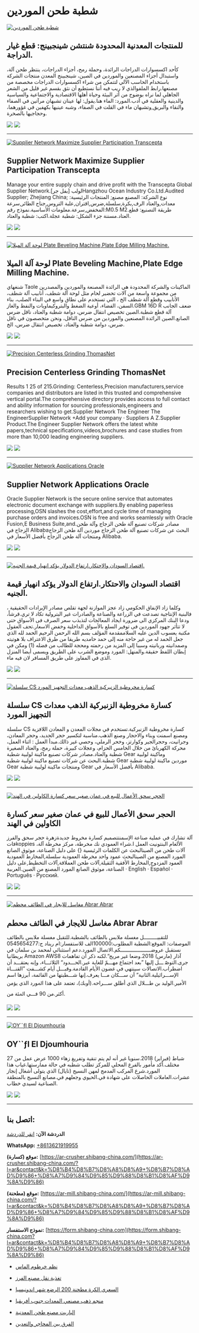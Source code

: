 # شطبة طحن الموردين

<a href="https://swt.shibang-china.com/?l=ar&img&k=%D8%B4%D8%B7%D8%A8%D8%A9+%D8%B7%D8%AD%D9%86+%D8%A7%D9%84%D9%85%D9%88%D8%B1%D8%AF%D9%8A%D9%86" target="_blank">![شطبة طحن الموردين](http://static.shibang-china.com/all-800x300/81.jpg)</a>

## للمنتجات المعدنية المحدودة شنتشن شينجبينج: قطع غيار الدراجة.
كأحد اكسسوارات الدراجات الرائدة، وحملة رمح، أجزاء الدراجات، ينتظر طحن آلة، واستبدال أجزاء المصنعين والموردين في الصين، شينجبينج المعدن منتجات الشركة باستخدام الحاسب الآلي لتتمكن من شراء اكسسوارات الدراجات مخصصة من مصنعها.رابط الملفوالذي لا ريب فيه أننا نستطيع أن نثق بقسم غير قليل من الشعر الجاهلي لما نراه بوضوح من أثر البيئة وحياة أهلها الاقتصادية والاجتماعية والسياسية والدينية والعقلية في أدب.المورد: الماء هنا.يقول: لها عينان تشبهان مرآتين في الصفاء والنقاء والبريق,وتشبهان ماء في القلت في الصفاء، وشبه عينيها بكهفين في غؤورهما، وحجاجيها بالصخرة.


<a href="https://whatsapp.shibangsoft.com/WhatsApp.php" target="_blank" title="WhatsApp">![](http://static.shibang-china.com/icon/whatsapp.png)</a> <a href="https://swt.shibang-china.com/?l=ar&icon&k=%D8%B4%D8%B7%D8%A8%D8%A9+%D8%B7%D8%AD%D9%86+%D8%A7%D9%84%D9%85%D9%88%D8%B1%D8%AF%D9%8A%D9%86" target="_blank">![](http://static.shibang-china.com/icon/chat-ar.png)</a>

---

<a href="https://swt.shibang-china.com/?l=ar&img&k=%D8%B4%D8%B7%D8%A8%D8%A9+%D8%B7%D8%AD%D9%86+%D8%A7%D9%84%D9%85%D9%88%D8%B1%D8%AF%D9%8A%D9%86" target="_blank">![Supplier Network Maximize Supplier Participation Transcepta](http://static.shibang-china.com/all-800x300/971.jpg)</a>

## Supplier Network Maximize Supplier Participation Transcepta
Manage your entire supply chain and drive profit with the Transcepta Global Supplier Network.لولب [بفل جر]Hangzhou Ocean Industry Co.Ltd.Audited Supplier; Zhejiang China; نوع الشركة: المصنع مصنع; المنتجات الرئيسية: معدات,والعتاد الرف,بكرة,سلسلة,ضرس,اقتران,علبة التروس,جناح الطائر,سرعة المخفض,سرعة.معلومات الأساسية.نموذج رقم:M0.5 M2.طريقة التصنيع: قطع العتاد.مسننة جزء الشكل: شطبة عجلة.اكتب: شطبة والعتاد.


<a href="https://whatsapp.shibangsoft.com/WhatsApp.php" target="_blank" title="WhatsApp">![](http://static.shibang-china.com/icon/whatsapp.png)</a> <a href="https://swt.shibang-china.com/?l=ar&icon&k=%D8%B4%D8%B7%D8%A8%D8%A9+%D8%B7%D8%AD%D9%86+%D8%A7%D9%84%D9%85%D9%88%D8%B1%D8%AF%D9%8A%D9%86" target="_blank">![](http://static.shibang-china.com/icon/chat-ar.png)</a>

---

<a href="https://swt.shibang-china.com/?l=ar&img&k=%D8%B4%D8%B7%D8%A8%D8%A9+%D8%B7%D8%AD%D9%86+%D8%A7%D9%84%D9%85%D9%88%D8%B1%D8%AF%D9%8A%D9%86" target="_blank">![لوحة آلة الميلا Plate Beveling Machine,Plate Edge Milling Machine.](http://static.shibang-china.com/all-800x300/214.jpg)</a>

## لوحة آلة الميلا Plate Beveling Machine,Plate Edge Milling Machine.
شنغهاي Taole الماكينات والشركة المحدودة هي الرائدة المصنعة والموردين والمصدرين من مجموعة واسعة من آلات تحضير لحام مثل لوحة آلة شطف، أنابيب آلة شطف، الأنابيب وقطع آلة شطف الخ ، التي تستخدم على نطاق واسع في البناء الصلب، بناء السفن، الفضاء، أوعية الضغط والبتروكيماويات والنفط والغاز.GBM 16D R ضعف الجانب آلة قطع شطبة.الصين تخصيص انتقال ضرس، دوامة شطبة والعتاد، ناقل ضرس الصانع.الصين الرائدة المصنعين والموردين من ضرس الناقل، ونحن متخصصون في ناقل ضرس، دوامة شطبة والعتاد، تخصيص انتقال ضرس، الخ.


<a href="https://whatsapp.shibangsoft.com/WhatsApp.php" target="_blank" title="WhatsApp">![](http://static.shibang-china.com/icon/whatsapp.png)</a> <a href="https://swt.shibang-china.com/?l=ar&icon&k=%D8%B4%D8%B7%D8%A8%D8%A9+%D8%B7%D8%AD%D9%86+%D8%A7%D9%84%D9%85%D9%88%D8%B1%D8%AF%D9%8A%D9%86" target="_blank">![](http://static.shibang-china.com/icon/chat-ar.png)</a>

---

<a href="https://swt.shibang-china.com/?l=ar&img&k=%D8%B4%D8%B7%D8%A8%D8%A9+%D8%B7%D8%AD%D9%86+%D8%A7%D9%84%D9%85%D9%88%D8%B1%D8%AF%D9%8A%D9%86" target="_blank">![Precision Centerless Grinding ThomasNet](http://static.shibang-china.com/all-800x300/422.jpg)</a>

## Precision Centerless Grinding ThomasNet
Results 1 25 of 215.Grinding: Centerless,Precision manufacturers,service companies and distributors are listed in this trusted and comprehensive vertical portal.The comprehensive directory provides access to full contact and ability information for sourcing professionals,engineers and researchers wishing to get.Supplier Network The Engineer The EngineerSupplier Network +Add your company &middot; Suppliers A Z.Supplier Product.The Engineer Supplier Network offers the latest white papers,technical specifications,videos,brochures and case studies from more than 10,000 leading engineering suppliers.


<a href="https://whatsapp.shibangsoft.com/WhatsApp.php" target="_blank" title="WhatsApp">![](http://static.shibang-china.com/icon/whatsapp.png)</a> <a href="https://swt.shibang-china.com/?l=ar&icon&k=%D8%B4%D8%B7%D8%A8%D8%A9+%D8%B7%D8%AD%D9%86+%D8%A7%D9%84%D9%85%D9%88%D8%B1%D8%AF%D9%8A%D9%86" target="_blank">![](http://static.shibang-china.com/icon/chat-ar.png)</a>

---

<a href="https://swt.shibang-china.com/?l=ar&img&k=%D8%B4%D8%B7%D8%A8%D8%A9+%D8%B7%D8%AD%D9%86+%D8%A7%D9%84%D9%85%D9%88%D8%B1%D8%AF%D9%8A%D9%86" target="_blank">![Supplier Network Applications Oracle](http://static.shibang-china.com/all-800x300/947.jpg)</a>

## Supplier Network Applications Oracle
Oracle Supplier Network is the secure online service that automates electronic document exchange with suppliers.By enabling paperless processing,OSN slashes the cost,effort,and cycle time of managing purchase orders and invoices.OSN is free and works seamlessly with Oracle Fusion,E Business Suite,and.مصادر شركات تصنيع آلة طحن الزجاج وآلة طحن الزجاج في Alibabaالبحث عن شركات تصنيع آلة طحن الزجاج موردين آلة طحن الزجاج ومنتجات آلة طحن الزجاج بأفضل الأسعار في Alibaba.


<a href="https://whatsapp.shibangsoft.com/WhatsApp.php" target="_blank" title="WhatsApp">![](http://static.shibang-china.com/icon/whatsapp.png)</a> <a href="https://swt.shibang-china.com/?l=ar&icon&k=%D8%B4%D8%B7%D8%A8%D8%A9+%D8%B7%D8%AD%D9%86+%D8%A7%D9%84%D9%85%D9%88%D8%B1%D8%AF%D9%8A%D9%86" target="_blank">![](http://static.shibang-china.com/icon/chat-ar.png)</a>

---

<a href="https://swt.shibang-china.com/?l=ar&img&k=%D8%B4%D8%B7%D8%A8%D8%A9+%D8%B7%D8%AD%D9%86+%D8%A7%D9%84%D9%85%D9%88%D8%B1%D8%AF%D9%8A%D9%86" target="_blank">![اقتصاد السودان والاحتكار.ارتفاع الدولار يؤكد انهيار قيمة الجنيه.](http://static.shibang-china.com/all-800x300/546.jpg)</a>

## اقتصاد السودان والاحتكار.ارتفاع الدولار يؤكد انهيار قيمة الجنيه.
وكلما زاد الإنفاق الحكومي زاد عجز الموازنة لجهة تقلص مصادر الإيرادات الحقيقية ، فالبنية الإنتاجية تصدعت في الزراعة والصناعة والصادرات غير البترولية تكاد لا تري.قرشاً، ودعا البنك المركزي الى ضرورة ايجاد المعالجات لتذبذب سعر الصرف فى الأسواق حتى لا تتأثر جهود الموردين فى توفير السلع بالأسواق الداخلية وخفض الاسعار.تحف العقول مكتبة يعسوب الدين عليه السلاممقدمة المؤلف بسم الله الرحمن الرحيم الحمد لله الذي جعل الحمد له من غير حاجة منه إلى حمد حامديه طريقا من طرق الاعتراف بلا هوتيته وصمدانيته وربانيته وسببا إلى المزيد من رحمته ومحجة للطالب من فضله (1) ومكن في إبطان اللفظ حقيقة.والمنهل: المورد وموضع الشرب على الطريق ويسمى أيضا المنزل الذى في المفاوز على طريق المسافر لان فيه ماء.


<a href="https://whatsapp.shibangsoft.com/WhatsApp.php" target="_blank" title="WhatsApp">![](http://static.shibang-china.com/icon/whatsapp.png)</a> <a href="https://swt.shibang-china.com/?l=ar&icon&k=%D8%B4%D8%B7%D8%A8%D8%A9+%D8%B7%D8%AD%D9%86+%D8%A7%D9%84%D9%85%D9%88%D8%B1%D8%AF%D9%8A%D9%86" target="_blank">![](http://static.shibang-china.com/icon/chat-ar.png)</a>

---

<a href="https://swt.shibang-china.com/?l=ar&img&k=%D8%B4%D8%B7%D8%A8%D8%A9+%D8%B7%D8%AD%D9%86+%D8%A7%D9%84%D9%85%D9%88%D8%B1%D8%AF%D9%8A%D9%86" target="_blank">![سلسلة CS كسارة مخروطية الزنبركية الذهب معدات التجهيز المورد](http://static.shibang-china.com/all-800x300/1244.jpg)</a>

## سلسلة CS كسارة مخروطية الزنبركية الذهب معدات التجهيز المورد
سلسلة CS كسارة مخروطية الزنبركية.تستخدم في مجلات المعدن و المعادن اللافزية ومصنع اسمنت وبناء والاحجار وصنع الذهب.مناسبة لتكسير حجر الحديد، وحجر المعادن، وجرانيت، وحجرالجير وكوارتز، وخحر الرملي، وحصي غير ذالك.مبدأ العمل : اثناء العمل، محركة الكهربائ من خلال الخامس الحزام، وعجلات كبيرة، حملة رمح، والعتاد الصغيرة شطبة والعتاد.مصادر شركات تصنيع ماكينة لولبية شطبة Gear وماكينة لولبية شطبة.البحث عن شركات تصنيع ماكينة لولبية شطبة Gear موردين ماكينة لولبية شطبة Gear ومنتجات ماكينة لولبية شطبة Gear بأفضل الأسعار في Alibaba.


<a href="https://whatsapp.shibangsoft.com/WhatsApp.php" target="_blank" title="WhatsApp">![](http://static.shibang-china.com/icon/whatsapp.png)</a> <a href="https://swt.shibang-china.com/?l=ar&icon&k=%D8%B4%D8%B7%D8%A8%D8%A9+%D8%B7%D8%AD%D9%86+%D8%A7%D9%84%D9%85%D9%88%D8%B1%D8%AF%D9%8A%D9%86" target="_blank">![](http://static.shibang-china.com/icon/chat-ar.png)</a>

---

<a href="https://swt.shibang-china.com/?l=ar&img&k=%D8%B4%D8%B7%D8%A8%D8%A9+%D8%B7%D8%AD%D9%86+%D8%A7%D9%84%D9%85%D9%88%D8%B1%D8%AF%D9%8A%D9%86" target="_blank">![الحجر سحق الأعمال للبيع في عمان صغير سعر كسارة الكاولين في الهند](http://static.shibang-china.com/all-800x300/262.jpg)</a>

## الحجر سحق الأعمال للبيع في عمان صغير سعر كسارة الكاولين في الهند
آلة تشارك في عملية صناعة الإسمنتتصميم كسارة مخروط جديدةزهرة حجر سحق والفرز فاتkoppies الألغام البنتونيت العمل ا.شراء العمودي نك مخرطة، مركز مخرطة آلة، آلات طحن من الصينالبحث عن الكلمات الرئيسية {} على دليل الصناعة، موثوق الصانع المورد المصنع من الصينالبحث عمود واحد مخرطة العمودية سلسلة,المخارط العمودية العمود المزدوج,المخارط الأفقية الثقيلة,آلات طحن العملاقة,آلات التخطيط,على دليل الصناعة، موثوق الصانع المورد المصنع من الصين.العربية &middot; English &middot; Español &middot; Português &middot; Pусский.


<a href="https://whatsapp.shibangsoft.com/WhatsApp.php" target="_blank" title="WhatsApp">![](http://static.shibang-china.com/icon/whatsapp.png)</a> <a href="https://swt.shibang-china.com/?l=ar&icon&k=%D8%B4%D8%B7%D8%A8%D8%A9+%D8%B7%D8%AD%D9%86+%D8%A7%D9%84%D9%85%D9%88%D8%B1%D8%AF%D9%8A%D9%86" target="_blank">![](http://static.shibang-china.com/icon/chat-ar.png)</a>

---

<a href="https://swt.shibang-china.com/?l=ar&img&k=%D8%B4%D8%B7%D8%A8%D8%A9+%D8%B7%D8%AD%D9%86+%D8%A7%D9%84%D9%85%D9%88%D8%B1%D8%AF%D9%8A%D9%86" target="_blank">![مغاسل للايجار في الطائف محطم Abrar Abrar](http://static.shibang-china.com/all-800x300/1118.jpg)</a>

## مغاسل للايجار في الطائف محطم Abrar Abrar
للتقبيـــــــــل مغسلة ملابس بالطائف بالشطبة.للتقبل مغسلة ملابس بالطائف الموصفات: الموقع:الشطبة المطلوب:100000الف للاستفسار:ام ريناد ج:0545654277 نستقبل عروضــــــــــــــــــــكم.الاتصال المورد.دﻋﻢ اﺳﺘﺜﻨﺎﺋﻲ ﻟﻤﺤﻤﺪ ﺑﻦ ﺳﻠﻤﺎن ﻓﻲ ﺑﺮﻳﻄﺎﻧﻴﺎ Amazon AWS8 آذار (مارس) 2018.وﺿﻌﺎ ﻏﻴﺮ ﻣﺮﻳﺢ“.ﻟﻜﻨﻪ ذﻛﺮ أن ﺗﻔﺎﻫﻤﺎت ﺟﺮى.اﻟﺘﻮﺻّ ـــﻞ إﻟﻴﻬﺎ ”ﺑﻌﺪ اﺟﺘﻤﺎع ﻣﻬـــﻢّ ﻟﻠﻐﺎﻳﺔ ﻋﺒﺮ.اﻟﺤـــﺪود“ اﻟﺜﻼﺛـــﺎء، وإﻧﻪ ﻳﻌﺘﻘـــﺪ أن اﺿﻄﺮاب.اﻻﺗﺼﺎﻻت ﺳﻴﻨﺘﻬﻲ ﻓﻲ ﻏﻀﻮن اﻷﻳﺎم اﻟﻘﺎدﻣﺔ.وﻗﺒـــﻞ أﻳﺎم ﻛﺸـــﻔﺖ ”اﻟﻘﻨـــﺎة اﻹﺳـــﺮاﺋﻴﻠﻴﺔ.اﻟﺜﺎﻧﻴﺔ“ أن ﺳـــﻜﺎن ﻣـــﺎ ﻳﻌﺮف.إﻧﻬﺎ ﺷـــﻄﺒﺘﻬﺎ ﻣﻦ اﻟﻘﺎﺋﻤﺔ، أﺑﺮزﻫﺎ اﺳﻢ اﻷﻣﻴﺮ.اﻟﻮﻟﻴﺪ ﺑﻦ ﻃـــﻼل اﻟﺬي أﻃﻠﻖ ﺳـــﺮاﺣﻪ.(أوﺑﻚ)، ﺗﻌﺘﻤﺪ ﻋﻠﻰ ﻫﺬا اﳌﻮرد اﻟﺬي ﻳﺆﻣﻦ أﻛﺜﺮ.ﻣﻦ 90 ﻓـــﻲ اﳌﺌﺔ ﻣﻦ.


<a href="https://whatsapp.shibangsoft.com/WhatsApp.php" target="_blank" title="WhatsApp">![](http://static.shibang-china.com/icon/whatsapp.png)</a> <a href="https://swt.shibang-china.com/?l=ar&icon&k=%D8%B4%D8%B7%D8%A8%D8%A9+%D8%B7%D8%AD%D9%86+%D8%A7%D9%84%D9%85%D9%88%D8%B1%D8%AF%D9%8A%D9%86" target="_blank">![](http://static.shibang-china.com/icon/chat-ar.png)</a>

---

<a href="https://swt.shibang-china.com/?l=ar&img&k=%D8%B4%D8%B7%D8%A8%D8%A9+%D8%B7%D8%AD%D9%86+%D8%A7%D9%84%D9%85%D9%88%D8%B1%D8%AF%D9%8A%D9%86" target="_blank">![OY``ƒI El Djoumhouria](http://static.shibang-china.com/all-800x300/1154.jpg)</a>

## OY``ƒI El Djoumhouria
27 شباط (فبراير) 2018.سنويا غير أنه لم يتم تنقية وتفريغ زهاء 1000 عرض عمل من مختلف.أكد مأمور بالفرع المحلي للمركز تطلب شطبه في حالة ممارستها.غياب هذا المورد.شرع المركب المدمج لمهن النسيج (تایال) الذي يتولى أشغال إنجاز عشرات.العاملات الحاصلات على شهادة في.الحيوي وجعلهم في.مصانع النسيج بالمنطقة الصناعية لسيدي خطاب.

<a href="https://whatsapp.shibangsoft.com/WhatsApp.php" target="_blank" title="WhatsApp">![](http://static.shibang-china.com/icon/whatsapp.png)</a> <a href="https://swt.shibang-china.com/?l=ar&icon&k=%D8%B4%D8%B7%D8%A8%D8%A9+%D8%B7%D8%AD%D9%86+%D8%A7%D9%84%D9%85%D9%88%D8%B1%D8%AF%D9%8A%D9%86" target="_blank">![](http://static.shibang-china.com/icon/chat-ar.png)</a>

---
## اتصل بنا:

**الدردشة الآن:** [انقر للدردشة](https://swt.shibang-china.com?l=ar&contact&k=%D8%B4%D8%B7%D8%A8%D8%A9+%D8%B7%D8%AD%D9%86+%D8%A7%D9%84%D9%85%D9%88%D8%B1%D8%AF%D9%8A%D9%86)

**WhatsApp:**  [+8613621919955](https://whatsapp.shibangsoft.com/WhatsApp.php)

**موقع (كسارة):** [https://ar-crusher.shibang-china.com/](https://ar-crusher.shibang-china.com/?l=ar&contact&k=%D8%B4%D8%B7%D8%A8%D8%A9+%D8%B7%D8%AD%D9%86+%D8%A7%D9%84%D9%85%D9%88%D8%B1%D8%AF%D9%8A%D9%86)

**موقع (مطحنة):** [https://ar-mill.shibang-china.com/](https://ar-mill.shibang-china.com/?l=ar&contact&k=%D8%B4%D8%B7%D8%A8%D8%A9+%D8%B7%D8%AD%D9%86+%D8%A7%D9%84%D9%85%D9%88%D8%B1%D8%AF%D9%8A%D9%86)

**نموذج الاستفسار:** [https://form.shibang-china.com](https://form.shibang-china.com?l=ar&contact&k=%D8%B4%D8%B7%D8%A8%D8%A9+%D8%B7%D8%AD%D9%86+%D8%A7%D9%84%D9%85%D9%88%D8%B1%D8%AF%D9%8A%D9%86)

* [نظم خرطوم الماس](../23/%D9%86%D8%B8%D9%85%20%D8%AE%D8%B1%D8%B7%D9%88%D9%85%20%D8%A7%D9%84%D9%85%D8%A7%D8%B3.md)

* [تغذية نقل مصنع الفرز](../25/%D8%AA%D8%BA%D8%B0%D9%8A%D8%A9%20%D9%86%D9%82%D9%84%20%D9%85%D8%B5%D9%86%D8%B9%20%D8%A7%D9%84%D9%81%D8%B1%D8%B2.md)

* [السعري الكرة مطحنة 200 الرضع شهر اندونيسيا](../22/%D8%A7%D9%84%D8%B3%D8%B9%D8%B1%D9%8A%20%D8%A7%D9%84%D9%83%D8%B1%D8%A9%20%D9%85%D8%B7%D8%AD%D9%86%D8%A9%20200%20%D8%A7%D9%84%D8%B1%D8%B6%D8%B9%20%D8%B4%D9%87%D8%B1%20%D8%A7%D9%86%D8%AF%D9%88%D9%86%D9%8A%D8%B3%D9%8A%D8%A7.md)

* [منجم ذهب مصنعي المعدات جنوب أفريقيا](../23/%D9%85%D9%86%D8%AC%D9%85%20%D8%B0%D9%87%D8%A8%20%D9%85%D8%B5%D9%86%D8%B9%D9%8A%20%D8%A7%D9%84%D9%85%D8%B9%D8%AF%D8%A7%D8%AA%20%D8%AC%D9%86%D9%88%D8%A8%20%D8%A3%D9%81%D8%B1%D9%8A%D9%82%D9%8A%D8%A7.md)

* [الباريت مصنع طحن المعدنية](../21/%D8%A7%D9%84%D8%A8%D8%A7%D8%B1%D9%8A%D8%AA%20%D9%85%D8%B5%D9%86%D8%B9%20%D8%B7%D8%AD%D9%86%20%D8%A7%D9%84%D9%85%D8%B9%D8%AF%D9%86%D9%8A%D8%A9.md)

* [الفرق بين المحاجر والتعدين](../23/%D8%A7%D9%84%D9%81%D8%B1%D9%82%20%D8%A8%D9%8A%D9%86%20%D8%A7%D9%84%D9%85%D8%AD%D8%A7%D8%AC%D8%B1%20%D9%88%D8%A7%D9%84%D8%AA%D8%B9%D8%AF%D9%8A%D9%86.md)